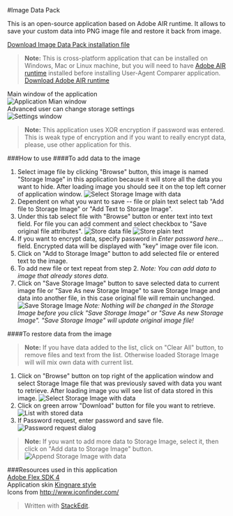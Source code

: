 #Image Data Pack
  
This is an open-source application based on  Adobe AIR runtime. It allows to save your custom data into PNG image file and restore it back from image.  
  
[Download Image Data Pack installation file](https://github.com/burdiuz/png-pack/raw/master/ImagePack.air)  
> **Note:** This is cross-platform application that can be installed on Windows, Mac or Linux machine, but you will need to have [Adobe AIR runtime](https://get.adobe.com/air/) installed before installing User-Agent Comparer application. [Download Adobe AIR runtime](https://get.adobe.com/air/)
  
Main window of the application  
![Application Mian window](images/mainwindow.png)  
Advanced user can change storage settings  
![Settings window](images/settingswindow.png)  
> **Note:** This application uses XOR encryption if password was entered. This is weak type of encryption and if you want to really encrypt data, please, use other application for this.
  
###How to use
####To add data to the image
1. Select image file by clicking "Browse" button, this image is named "Storage Image" in this application because it will store all the data you want to hide. After loading image you should see it on the top left corner of application window. ![Select Storage Image with data](images/store1.png)  
2. Dependent on what you want to save -- file or plain text select tab "Add file to Storage Image"  or "Add Text to Storage Image".  
3. Under this tab select file with "Browse" button or enter text into text field. For file you can add comment and select checkbox to "Save original file attributes". ![Store data file](images/store2a.png) ![Store plain text](images/store2b.png)  
4.  If you want to encrypt data, specify password in *Enter password here...* field. Encrypted data will be displayed with "key" image over file icon.  
5. Click on "Add to Storage Image" button to add selected file or entered text to the image.  
6. To add new file or text repeat from step 2.  *Note: You can add data to image that already stores data.*  
7. Click on "Save Storage Image" button to save selected data to current image file or "Save As new Storage Image" to save Storage Image and data into another file, in this case original file will remain unchanged. ![Save Storage Image](images/store3.png) *Note: Nothing will be changed in the Storage Image before you click "Save Storage Image" or "Save As new Storage Image". "Save Storage Image" will update original image file!*  
  
####To restore data from the image
> **Note:** If you have data added to the list, click on "Clear All" button, to remove files and text from the list. Otherwise loaded Storage Image will will mix own data with current list.  
  
1. Click on "Browse" button on top right of the application window and select Storage Image file that was previously saved with data you want to retrieve. After loading image you will see list of data stored in this image. ![Select Storage Image with data](images/retrieve1.png)  
2. Click on green arrow "Download" button for file you want to retrieve. ![List with stored data](images/retrieve2.png)  
3. If Password request, enter password and save file. ![Password request dialog](images/retrieve3.png)  
  
> **Note:** If you want to add more data to Storage Image, select it, then click on "Add data to Storage Image" button.  
![Append Storage Image with data](images/append1.png)  
  
###Resources used in this application  
[Adobe Flex SDK 4](http://www.adobe.com/devnet/flex/flex-sdk-download.html)  
Application skin [Kingnare style](http://code.google.com/p/kingnarestyle/)  
Icons from http://www.iconfinder.com/  
  
> Written with [StackEdit](https://stackedit.io/).